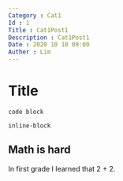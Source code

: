 ```yaml
---
Category : Cat1
Id : 1
Title : Cat1Post1
Description : Cat1Post1
Date : 2020 10 10 09:00
Auther : Lim
---
```


# Title

```=css
code block
```

`inline-block`

## Math is hard

In first grade I learned that 2 + 2.